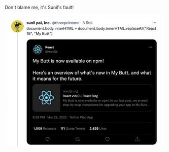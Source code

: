 Don't blame me, it's Sunil's fault!

[![Tweet of Sunil Pai suggesting to replace React 18 by the phrase "My butt"](https://raw.githubusercontent.com/jsfroth/my-butt/main/my-butt-tweet.png)](https://twitter.com/threepointone/status/1508862812667351040)

